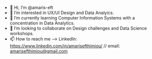 - 👋 Hi, I’m @amaris-eft
- 👀 I’m interested in UX/UI Design and Data Analyics.
- 🌱 I’m currently learning Computer Information Systems with a concentration in Data Analytics.
- 💞️ I’m looking to collaborate on Design challenges and Data Science workshops.
- 📫 How to reach me --> LinkedIn: https://www.linkedin.com/in/amarisefthimiou/ // email: amarisefthimiou@gmail.com

<!---
amaris-eft/amaris-eft is a ✨ special ✨ repository because its `README.md` (this file) appears on your GitHub profile.
You can click the Preview link to take a look at your changes.
--->
